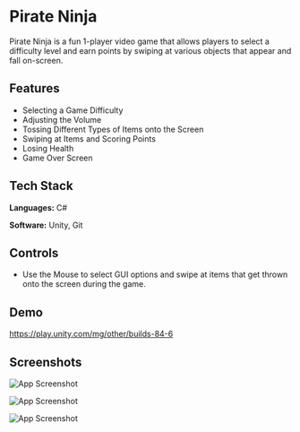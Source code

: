 # Pirate Ninja

Pirate Ninja is a fun 1-player video game that allows players to select a difficulty level and earn points by swiping at various objects that appear and fall on-screen.

## Features

- Selecting a Game Difficulty
- Adjusting the Volume
- Tossing Different Types of Items onto the Screen
- Swiping at Items and Scoring Points
- Losing Health
- Game Over Screen

## Tech Stack

**Languages:** C#

**Software:** Unity, Git

## Controls

- Use the Mouse to select GUI options and swipe at items that get thrown onto the screen during the game.

## Demo

https://play.unity.com/mg/other/builds-84-6

## Screenshots

![App Screenshot](https://static.wixstatic.com/media/99e2b2_c44732036171492a9cb3ab8543dc929a~mv2.jpg/v1/fill/w_528,h_428,al_c,q_80,enc_auto/99e2b2_c44732036171492a9cb3ab8543dc929a~mv2.jpg)

![App Screenshot](https://static.wixstatic.com/media/99e2b2_46d94eefd063420cb3ebf4a83e37f9f7~mv2.jpg/v1/fill/w_528,h_428,al_c,q_80,enc_auto/99e2b2_46d94eefd063420cb3ebf4a83e37f9f7~mv2.jpg)

![App Screenshot](https://static.wixstatic.com/media/99e2b2_1cbecc7ddfe147f8bf3677e1fc3218f7~mv2.jpg/v1/fill/w_528,h_428,al_c,q_80,enc_auto/99e2b2_1cbecc7ddfe147f8bf3677e1fc3218f7~mv2.jpg)
